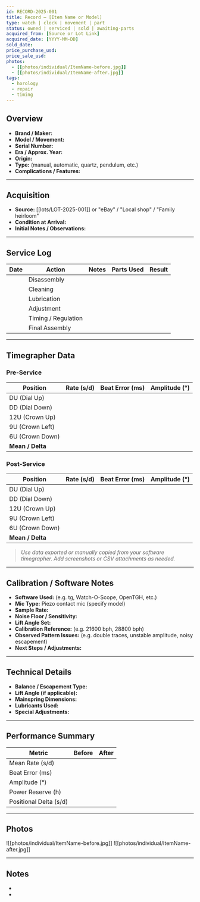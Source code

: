 ```yaml
---
id: RECORD-2025-001
title: Record – [Item Name or Model]
type: watch | clock | movement | part
status: owned | serviced | sold | awaiting-parts
acquired_from: [Source or Lot Link]
acquired_date: [YYYY-MM-DD]
sold_date: 
price_purchase_usd: 
price_sale_usd: 
photos:
  - [[photos/individual/ItemName-before.jpg]]
  - [[photos/individual/ItemName-after.jpg]]
tags:
  - horology
  - repair
  - timing
---
```


## Overview
- **Brand / Maker:** 
- **Model / Movement:** 
- **Serial Number:** 
- **Era / Approx. Year:** 
- **Origin:** 
- **Type:** (manual, automatic, quartz, pendulum, etc.)
- **Complications / Features:** 

---

## Acquisition
- **Source:** [[lots/LOT-2025-001]] or "eBay" / "Local shop" / "Family heirloom"
- **Condition at Arrival:** 
- **Initial Notes / Observations:** 

---

## Service Log
| Date | Action | Notes | Parts Used | Result |
|------|---------|--------|-------------|--------|
|      | Disassembly | | | |
|      | Cleaning | | | |
|      | Lubrication | | | |
|      | Adjustment | | | |
|      | Timing / Regulation | | | |
|      | Final Assembly | | | |

---

## Timegrapher Data

### Pre-Service
| Position | Rate (s/d) | Beat Error (ms) | Amplitude (°) |
|-----------|-------------|-----------------|----------------|
| DU (Dial Up) |  |  |  |
| DD (Dial Down) |  |  |  |
| 12U (Crown Up) |  |  |  |
| 9U (Crown Left) |  |  |  |
| 6U (Crown Down) |  |  |  |
| **Mean / Delta** |  |  |  |

### Post-Service
| Position | Rate (s/d) | Beat Error (ms) | Amplitude (°) |
|-----------|-------------|-----------------|----------------|
| DU (Dial Up) |  |  |  |
| DD (Dial Down) |  |  |  |
| 12U (Crown Up) |  |  |  |
| 9U (Crown Left) |  |  |  |
| 6U (Crown Down) |  |  |  |
| **Mean / Delta** |  |  |  |

> *Use data exported or manually copied from your software timegrapher. Add screenshots or CSV attachments as needed.*

---

## Calibration / Software Notes
- **Software Used:** (e.g. tg, Watch-O-Scope, OpenTGH, etc.)
- **Mic Type:** Piezo contact mic (specify model)
- **Sample Rate:** 
- **Noise Floor / Sensitivity:** 
- **Lift Angle Set:** 
- **Calibration Reference:** (e.g. 21600 bph, 28800 bph)
- **Observed Pattern Issues:** (e.g. double traces, unstable amplitude, noisy escapement)
- **Next Steps / Adjustments:** 

---

## Technical Details
- **Balance / Escapement Type:** 
- **Lift Angle (if applicable):** 
- **Mainspring Dimensions:** 
- **Lubricants Used:** 
- **Special Adjustments:** 

---

## Performance Summary
| Metric | Before | After |
|---------|---------|--------|
| Mean Rate (s/d) |  |  |
| Beat Error (ms) |  |  |
| Amplitude (°) |  |  |
| Power Reserve (h) |  |  |
| Positional Delta (s/d) |  |  |

---

## Photos
![[photos/individual/ItemName-before.jpg]]
![[photos/individual/ItemName-after.jpg]]

---

## Notes
- 
- 
